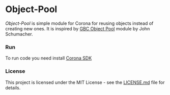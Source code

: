 # Object-Pool
*Object-Pool* is simple module for Corona for reusing objects instead of creating new ones. It is inspired by [GBC Object Pool](https://marketplace.coronalabs.com/corona-plugins/gbc-object-pool) module by John Schumacher.

### Run

To run code you need install [Corona SDK](https://portal.coronalabs.com) 

### License

This project is licensed under the MIT License - see the [LICENSE.md](https://github.com/ldurniat/Object-Pool/blob/master/LICENSE) file for details.


